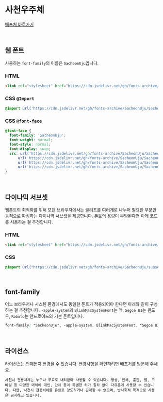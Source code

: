 # 사천우주체

[배포처 바로가기](https://www.sacheon.go.kr/intro/01096/05083.web)

&nbsp;

## 웹 폰트

사용하는 `font-family`의 이름은 `SacheonUju`입니다.

### HTML

```html
<link rel="stylesheet" href="https://cdn.jsdelivr.net/gh/fonts-archive/SacheonUju/SacheonUju.css" type="text/css"/>
```

### CSS `@Import`

```css
@import url('https://cdn.jsdelivr.net/gh/fonts-archive/SacheonUju/SacheonUju.css');
```

### CSS `@font-face`

```css
@font-face {
  font-family: 'SacheonUju';
  font-weight: normal;
  font-style: normal;
  font-display: swap;
  src: url('https://cdn.jsdelivr.net/gh/fonts-archive/SacheonUju/SacheonUju-Regular.woff2') format('woff2'),
      url('https://cdn.jsdelivr.net/gh/fonts-archive/SacheonUju/SacheonUju-Regular.woff') format('woff'),
      url('https://cdn.jsdelivr.net/gh/fonts-archive/SacheonUju/SacheonUju-Regular.otf') format('opentype'),
      url('https://cdn.jsdelivr.net/gh/fonts-archive/SacheonUju/SacheonUju-Regular.ttf') format('truetype');
}
```

&nbsp;

## 다이나믹 서브셋

웹폰트의 최적화를 위해 모던 브라우저에서는 글리프를 여러개로 나누어 필요한 부분만 동적으로 파싱하는 다이나믹 서브셋을 제공합니다. 폰트의 용량이 부담된다면 아래 코드를 사용하는 걸 추천합니다.

### HTML

```html
<link rel="stylesheet" href="https://cdn.jsdelivr.net/gh/fonts-archive/SacheonUju/subsets/SacheonUju-dynamic-subset.css" type="text/css"/>
```

### CSS

```css
@import url("https://cdn.jsdelivr.net/gh/fonts-archive/SacheonUju/subsets/SacheonUju-dynamic-subset.css");
```

&nbsp;

## font-family

어느 브라우저나 시스템 환경에서도 동일한 폰트가 적용되어야 한다면 아래와 같이 구성하는 걸 추천합니다. `-apple-system`과 `BlinkMacSystemFont`는 맥, `Segoe UI`는 윈도우, `Roboto`는 안드로이드의 기본 폰트입니다.

```css
font-family: "SacheonUju", -apple-system, BlinkMacSystemFont, "Segoe UI",Roboto, Oxygen, Ubuntu, Cantarell, "Open Sans", "Helvetica Neue", sans-serif;
```

&nbsp;

## 라이선스

라이선스는 언제든지 변경될 수 있습니다. 변경사항을 확인하려면 배포처를 방문해 주세요.

```
사천시 전용서체는 누구나 무료로 내려받아 사용할 수 있습니다. 영상, 인쇄, 출판, 웹, 모바일 등 다양한 매체에 개인, 단체 등이 특별한 허가 절차 없이 자유롭게 사용할 수 있습니다. 다만, 사천시 전용서체를 유료로 양도하거나 판매할 수 없으며, 반사회적 목적으로 사용은 금지하고 있습니다.
```
